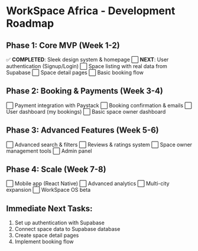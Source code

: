 # WorkSpace Africa - Development Roadmap

## Phase 1: Core MVP (Week 1-2)
✅ **COMPLETED**: Sleek design system & homepage
⬜ **NEXT**: User authentication (Signup/Login)
⬜ Space listing with real data from Supabase
⬜ Space detail pages
⬜ Basic booking flow

## Phase 2: Booking & Payments (Week 3-4)
⬜ Payment integration with Paystack
⬜ Booking confirmation & emails
⬜ User dashboard (my bookings)
⬜ Basic space owner dashboard

## Phase 3: Advanced Features (Week 5-6)
⬜ Advanced search & filters
⬜ Reviews & ratings system
⬜ Space owner management tools
⬜ Admin panel

## Phase 4: Scale (Week 7-8)
⬜ Mobile app (React Native)
⬜ Advanced analytics
⬜ Multi-city expansion
⬜ WorkSpace OS beta

## Immediate Next Tasks:
1. Set up authentication with Supabase
2. Connect space data to Supabase database
3. Create space detail pages
4. Implement booking flow
